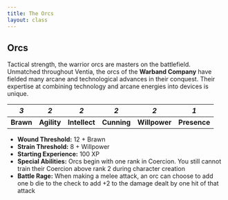 ```yaml
---
title: The Orcs
layout: class
---
```


## Orcs
Tactical strength, the warrior orcs are masters on the battlefield. Unmatched throughout Ventia, the orcs of the **Warband Company** have fielded many arcane and technological advances in their conquest. Their expertise at combining technology and arcane energies into devices is unique.
<classtable markdown="block">

|<span class="fa fa-stack fa-2x"><i class="fa fa-fw fa-cog fa-inverse fa-stack-2x" aria-hidden="true"></i><i class="fa fa-stack-1x accent">3</i></span>|<span class="fa fa-stack fa-2x"><i class="fa fa-fw fa-cog fa-inverse fa-stack-2x" aria-hidden="true"></i><i class="fa fa-stack-1x accent">2</i></span>|<span class="fa fa-stack fa-2x"><i class="fa fa-fw fa-cog fa-inverse fa-stack-2x" aria-hidden="true"></i><i class="fa fa-stack-1x accent">2</i></span>|<span class="fa fa-stack fa-2x"><i class="fa fa-fw fa-cog fa-inverse fa-stack-2x" aria-hidden="true"></i><i class="fa fa-stack-1x accent">2</i></span>|<span class="fa fa-stack fa-2x"><i class="fa fa-fw fa-cog fa-inverse fa-stack-2x" aria-hidden="true"></i><i class="fa fa-stack-1x accent">2</i></span>|<span class="fa fa-stack fa-2x"><i class="fa fa-fw fa-cog fa-inverse fa-stack-2x" aria-hidden="true"></i><i class="fa fa-stack-1x accent">1</i></span>|
|:---------:|:-----------:|:-------------:|:-----------:|:-------------:|:------------:|
| **Brawn** | **Agility** | **Intellect** | **Cunning** | **Willpower** | **Presence** |

</classtable>

* **Wound Threshold:** 12 + Brawn
* **Strain Threshold:** 8 + Willpower
* **Starting Experience:** 100 XP
* **Special Abilities:** Orcs begin with one rank in Coercion. You still cannot train their Coercion above rank 2 during character creation
* **Battle Rage:** When making a melee attack, an orc can choose to add one <span class='setback'>b</span> die to the check to add +2 to the damage dealt by one hit of that attack